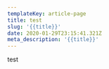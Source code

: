 ```yaml
---
templateKey: article-page
title: test
slug: '{{title}}'
date: 2020-01-29T23:15:41.321Z
meta_description: '{{title}}'
---
```

test
